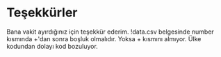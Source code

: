 # Teşekkürler
Bana vakit ayırdığınız için teşekkür ederim.
!data.csv belgesinde number kısmında +'dan sonra boşluk olmalıdır. Yoksa + kısmını almıyor. Ülke kodundan dolayı kod bozuluyor.
